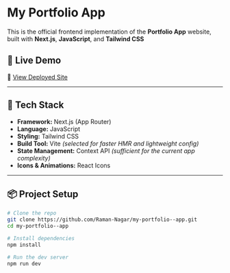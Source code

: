 # My Portfolio App

This is the official frontend implementation of the **Portfolio App** website, built with **Next.js**, **JavaScript**, and **Tailwind CSS**

## 🚀 Live Demo

🔗 [View Deployed Site](https://supreme-group-kappa.vercel.app)

---

## 🧰 Tech Stack

- **Framework:** Next.js (App Router)
- **Language:** JavaScript
- **Styling:** Tailwind CSS
- **Build Tool:** Vite *(selected for faster HMR and lightweight config)*
- **State Management:** Context API *(sufficient for the current app complexity)*
- **Icons & Animations:** React Icons

---

## 📦 Project Setup

```bash
# Clone the repo
git clone https://github.com/Raman-Nagar/my-portfolio--app.git
cd my-portfolio--app

# Install dependencies
npm install

# Run the dev server
npm run dev
